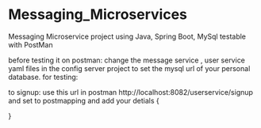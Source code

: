 # Messaging_Microservices
Messaging Microservice project using  Java, Spring Boot, MySql testable with PostMan

before testing it on postman:
change the message service , user service yaml files in the config server project to set the mysql url of your personal database.
for testing:

to signup:
use this url in postman
http://localhost:8082/userservice/signup and set to postmapping and add your detials 
{

}
